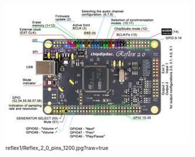 ![Reflex 2.0 Pro](https://github.com/ChipDipDAC/ChipDipDAC.github.io/blob/main/Reflex%202.0%20Pro/Reflex_2_0_pins_ASIO.jpg)
reflex1/Reflex_2_0_pins_1200.jpg?raw=true
